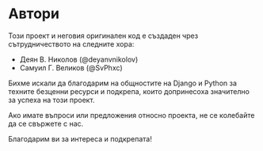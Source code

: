 # Автори

Този проект и неговия оригинален код е създаден чрез сътрудничеството на следните хора:

- Деян В. Николов (@deyanvnikolov)
- Самуил Г. Великов (@SvPhxc)

Бихме искали да благодарим на общностите на Django и Python за техните безценни ресурси и подкрепа,
които допринесоха значително за успеха на този проект.

Ако имате въпроси или предложения относно проекта, не се колебайте да се свържете с нас.

Благодарим ви за интереса и подкрепата!